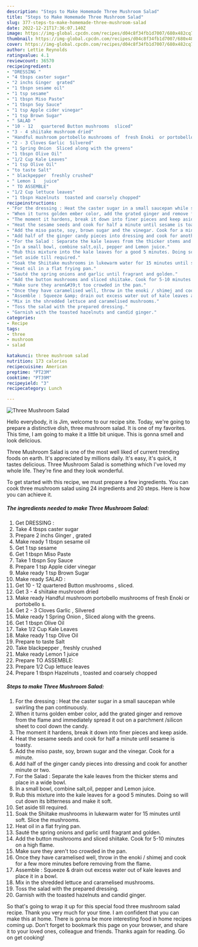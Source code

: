 ```yaml
---
description: "Steps to Make Homemade Three Mushroom Salad"
title: "Steps to Make Homemade Three Mushroom Salad"
slug: 377-steps-to-make-homemade-three-mushroom-salad
date: 2022-12-21T17:36:07.140Z
image: https://img-global.cpcdn.com/recipes/d04c8f34fb1d7007/680x482cq70/three-mushroom-salad-recipe-main-photo.jpg
thumbnail: https://img-global.cpcdn.com/recipes/d04c8f34fb1d7007/680x482cq70/three-mushroom-salad-recipe-main-photo.jpg
cover: https://img-global.cpcdn.com/recipes/d04c8f34fb1d7007/680x482cq70/three-mushroom-salad-recipe-main-photo.jpg
author: Lettie Reynolds
ratingvalue: 4.1
reviewcount: 36570
recipeingredient:
- "DRESSING "
- "4 tbsps caster sugar"
- "2 inchs Ginger  grated"
- "1 tbspn sesame oil"
- "1 tsp sesame"
- "1 tbspn Miso Paste"
- "1 tbspn Soy Sauce"
- "1 tsp Apple cider vinegar"
- "1 tsp Brown Sugar"
- " SALAD "
- "10 - 12   quartered Button mushrooms  sliced"
- "3 - 4 shiitake mushroom dried"
- "Handful mushroom portobello mushrooms of  fresh Enoki  or portobello s"
- "2 - 3 Cloves Garlic  Silvered"
- "1 Spring Onion  Sliced along with the greens"
- "1 tbspn Olive Oil"
- "1/2 Cup Kale Leaves"
- "1 tsp Olive Oil"
- "to taste Salt"
- " blackpepper  freshly crushed"
- " Lemon 1   juice"
- " TO ASSEMBLE"
- "1/2 Cup lettuce leaves"
- "1 tbspn Hazelnuts  toasted and coarsely chopped"
recipeinstructions:
- "For the dressing : Heat the caster sugar in a small saucepan while swirling the pan continuously."
- "When it turns golden ember color, add the grated ginger and remove from the flame and immediately spread it out on a parchment /silicon sheet to cool down the candy."
- "The moment it hardens, break it down into finer pieces and keep aside."
- "Heat the sesame seeds and cook for half a minute until sesame is toasty."
- "Add the miso paste, soy, brown sugar and the vinegar. Cook for a minute."
- "Add half of the ginger candy pieces into dressing and cook for another minute or two."
- "For the Salad : Separate the kale leaves from the thicker stems and place in a wide bowl."
- "In a small bowl, combine salt,oil, pepper and Lemon juice."
- "Rub this mixture into the kale leaves for a good 5 minutes. Doing so will cut down its bitterness and make it soft."
- "Set aside till required."
- "Soak the Shiitake mushrooms in lukewarm water for 15 minutes until soft. Slice the mushrooms."
- "Heat oil in a flat frying pan."
- "Sauté the spring onions and garlic until fragrant and golden."
- "Add the button mushrooms and sliced shiitake. Cook for 5-10 minutes on a high flame."
- "Make sure they aren&#39;t too crowded in the pan."
- "Once they have caramelised well, throw in the enoki / shimej and cook for a few more minutes before removing from the flame."
- "Assemble : Squeeze &amp; drain out excess water out of kale leaves and place it in a bowl."
- "Mix in the shredded lettuce and caramelised mushrooms."
- "Toss the salad with the prepared dressing."
- "Garnish with the toasted hazelnuts and candid ginger."
categories:
- Recipe
tags:
- three
- mushroom
- salad

katakunci: three mushroom salad 
nutrition: 173 calories
recipecuisine: American
preptime: "PT23M"
cooktime: "PT39M"
recipeyield: "3"
recipecategory: Lunch

---
```



![Three Mushroom Salad](https://img-global.cpcdn.com/recipes/d04c8f34fb1d7007/680x482cq70/three-mushroom-salad-recipe-main-photo.jpg)

Hello everybody, it is Jim, welcome to our recipe site. Today, we're going to prepare a distinctive dish, three mushroom salad. It is one of my favorites. This time, I am going to make it a little bit unique. This is gonna smell and look delicious.



Three Mushroom Salad is one of the most well liked of current trending foods on earth. It's appreciated by millions daily. It's easy, it's quick, it tastes delicious. Three Mushroom Salad is something which I've loved my whole life. They're fine and they look wonderful.


To get started with this recipe, we must prepare a few ingredients. You can cook three mushroom salad using 24 ingredients and 20 steps. Here is how you can achieve it.

<!--inarticleads1-->

##### The ingredients needed to make Three Mushroom Salad:

1. Get DRESSING :
1. Take 4 tbsps caster sugar
1. Prepare 2 inchs Ginger , grated
1. Make ready 1 tbspn sesame oil
1. Get 1 tsp sesame
1. Get 1 tbspn Miso Paste
1. Take 1 tbspn Soy Sauce
1. Prepare 1 tsp Apple cider vinegar
1. Make ready 1 tsp Brown Sugar
1. Make ready  SALAD :
1. Get 10 - 12   quartered Button mushrooms , sliced.
1. Get 3 - 4 shiitake mushroom dried
1. Make ready Handful mushroom portobello mushrooms of  fresh Enoki  or portobello s.
1. Get 2 - 3 Cloves Garlic , Silvered
1. Make ready 1 Spring Onion , Sliced along with the greens.
1. Get 1 tbspn Olive Oil
1. Take 1/2 Cup Kale Leaves
1. Make ready 1 tsp Olive Oil
1. Prepare to taste Salt
1. Take  blackpepper , freshly crushed
1. Make ready  Lemon 1   juice
1. Prepare  TO ASSEMBLE:
1. Prepare 1/2 Cup lettuce leaves
1. Prepare 1 tbspn Hazelnuts , toasted and coarsely chopped




<!--inarticleads2-->

##### Steps to make Three Mushroom Salad:

1. For the dressing : Heat the caster sugar in a small saucepan while swirling the pan continuously.
1. When it turns golden ember color, add the grated ginger and remove from the flame and immediately spread it out on a parchment /silicon sheet to cool down the candy.
1. The moment it hardens, break it down into finer pieces and keep aside.
1. Heat the sesame seeds and cook for half a minute until sesame is toasty.
1. Add the miso paste, soy, brown sugar and the vinegar. Cook for a minute.
1. Add half of the ginger candy pieces into dressing and cook for another minute or two.
1. For the Salad : Separate the kale leaves from the thicker stems and place in a wide bowl.
1. In a small bowl, combine salt,oil, pepper and Lemon juice.
1. Rub this mixture into the kale leaves for a good 5 minutes. Doing so will cut down its bitterness and make it soft.
1. Set aside till required.
1. Soak the Shiitake mushrooms in lukewarm water for 15 minutes until soft. Slice the mushrooms.
1. Heat oil in a flat frying pan.
1. Sauté the spring onions and garlic until fragrant and golden.
1. Add the button mushrooms and sliced shiitake. Cook for 5-10 minutes on a high flame.
1. Make sure they aren&#39;t too crowded in the pan.
1. Once they have caramelised well, throw in the enoki / shimej and cook for a few more minutes before removing from the flame.
1. Assemble : Squeeze &amp; drain out excess water out of kale leaves and place it in a bowl.
1. Mix in the shredded lettuce and caramelised mushrooms.
1. Toss the salad with the prepared dressing.
1. Garnish with the toasted hazelnuts and candid ginger.




So that's going to wrap it up for this special food three mushroom salad recipe. Thank you very much for your time. I am confident that you can make this at home. There is gonna be more interesting food in home recipes coming up. Don't forget to bookmark this page on your browser, and share it to your loved ones, colleague and friends. Thanks again for reading. Go on get cooking!
